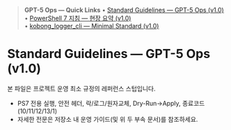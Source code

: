<!-- g5:mini-toc v1 -->
> **GPT-5 Ops — Quick Links**
> • [Standard Guidelines — GPT-5 Ops (v1.0)](docs/Standard_Guidelines_GPT5_Ops_v1.0_KobongFirst.md)  
> • [PowerShell 7 지침 — 현장 요약 (v1.0)](docs/powershell7_guidelines_kobong_first_v1.txt)  
> • [kobong_logger_cli — Minimal Standard (v1.0)](docs/kobong_logger_cli_minimal_standard_v1.txt)
# Standard Guidelines — GPT-5 Ops (v1.0)
본 파일은 프로젝트 운영 최소 규정의 레퍼런스 스텁입니다.
- PS7 전용 실행, 안전 헤더, 락/로그/원자교체, Dry-Run→Apply, 종료코드(10/11/12/13/1)
- 자세한 전문은 저장소 내 운영 가이드(및 위 두 부속 문서)를 참조하세요.